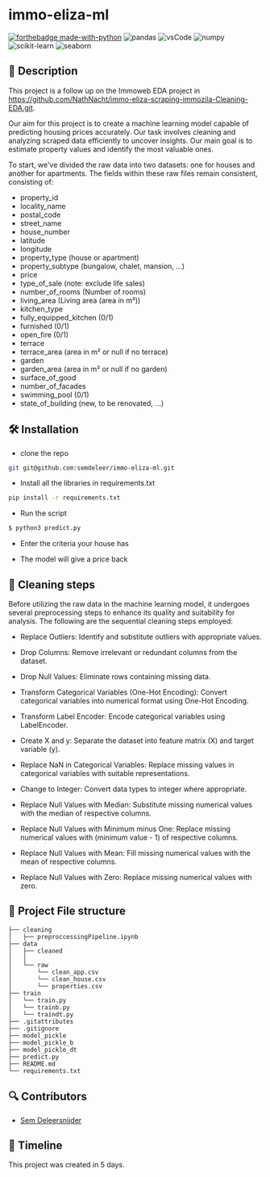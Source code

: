 # immo-eliza-ml
[![forthebadge made-with-python](https://ForTheBadge.com/images/badges/made-with-python.svg)](https://www.python.org/)
![pandas](https://img.shields.io/badge/Pandas-2C2D72?style=for-the-badge&logo=pandas&logoColor=white)
![vsCode](https://img.shields.io/badge/VSCode-0078D4?style=for-the-badge&logo=visual%20studio%20code&logoColor=white)
![numpy](https://img.shields.io/badge/NumPy-013243?style=for-the-badge&logo=numpy&logoColor=white)
![scikit-learn](https://img.shields.io/badge/scikit--learn-F7931E?style=for-the-badge&logo=scikit-learn&logoColor=white)
![seaborn](https://img.shields.io/badge/Seaborn-007ACC?style=for-the-badge&logo=seaborn&logoColor=white)



## 📖 Description
This project is a follow up on the Immoweb EDA project in https://github.com/NathNacht/immo-eliza-scraping-immozila-Cleaning-EDA.git.

Our aim for this project is to create a machine learning model capable of predicting housing prices accurately. Our task involves cleaning and analyzing scraped data efficiently to uncover insights. Our main goal is to estimate property values and identify the most valuable ones.

To start, we've divided the raw data into two datasets: one for houses and another for apartments.
The fields within these raw files remain consistent, consisting of:


* property_id
* locality_name
* postal_code
* street_name
* house_number
* latitude
* longitude
* property_type (house or apartment)
* property_subtype (bungalow, chalet, mansion, ...)
* price
* type_of_sale (note: exclude life sales)
* number_of_rooms (Number of rooms)
* living_area (Living area (area in m²))
* kitchen_type
* fully_equipped_kitchen (0/1)
* furnished (0/1)
* open_fire (0/1)
* terrace
* terrace_area (area in m² or null if no terrace)
* garden
* garden_area (area in m² or null if no garden)
* surface_of_good
* number_of_facades
* swimming_pool (0/1)
* state_of_building (new, to be renovated, ...)


## 🛠 Installation

* clone the repo
```bash
git git@github.com:semdeleer/immo-eliza-ml.git
```

* Install all the libraries in requirements.txt
```bash
pip install -r requirements.txt
```

* Run the script
```bash
$ python3 predict.py
```

* Enter the criteria your house has

* The model will give a price back

## 👾 Cleaning steps

Before utilizing the raw data in the machine learning model, it undergoes several preprocessing steps to enhance its quality and suitability for analysis. The following are the sequential cleaning steps employed:

* Replace Outliers: Identify and substitute outliers with appropriate values.

* Drop Columns: Remove irrelevant or redundant columns from the dataset.

* Drop Null Values: Eliminate rows containing missing data.

* Transform Categorical Variables (One-Hot Encoding): Convert categorical variables into numerical format using One-Hot Encoding.

* Transform Label Encoder: Encode categorical variables using LabelEncoder.

* Create X and y: Separate the dataset into feature matrix (X) and target variable (y).

* Replace NaN in Categorical Variables: Replace missing values in categorical variables with suitable representations.

* Change to Integer: Convert data types to integer where appropriate.

* Replace Null Values with Median: Substitute missing numerical values with the median of respective columns.

* Replace Null Values with Minimum minus One: Replace missing numerical values with (minimum value - 1) of respective columns.

* Replace Null Values with Mean: Fill missing numerical values with the mean of respective columns.

* Replace Null Values with Zero: Replace missing numerical values with zero.


## 🤖 Project File structure
```
├── cleaning
│   ├── preproccessingPipeline.ipynb
├── data
│   ├── cleaned
│   │   
│   └── raw
│       └── clean_app.csv
│       └── clean_house.csv
│       └── properties.csv
├── train
│   └── train.py
│   └── trainb.py
│   └── traindt.py
├── .gitattributes
├── .gitignore
├── model_pickle
├── model_pickle_b
├── model_pickle_dt
├── predict.py
├── README.md
└── requirements.txt
```


## 🔍 Contributors
- [Sem Deleersnijder](https://github.com/semdeleer)

## 📜 Timeline

This project was created in 5 days.
